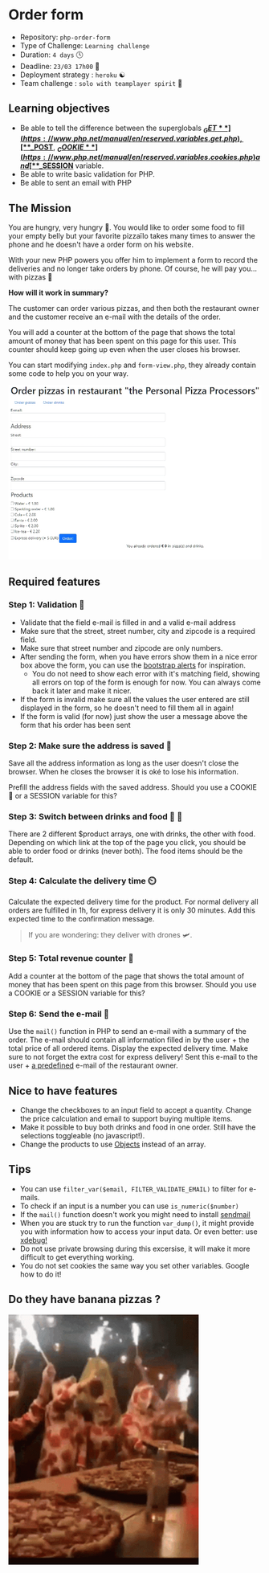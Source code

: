 # Order form

- Repository: `php-order-form`
- Type of Challenge: `Learning challenge`
- Duration: `4 days` 🕓
- Deadline: `23/03 17h00` 🔔
- Deployment strategy : `heroku` ☯️
- Team challenge : `solo with teamplayer spirit` 💞

## Learning objectives
- Be able to tell the difference between the superglobals [**$_GET**](https://www.php.net/manual/en/reserved.variables.get.php), [**$_POST**](https://www.php.net/manual/en/reserved.variables.post.php), [**$_COOKIE**](https://www.php.net/manual/en/reserved.variables.cookies.php) and [**$_SESSION**](https://www.php.net/manual/en/reserved.variables.session.php) variable.
- Be able to write basic validation for PHP.
- Be able to sent an email with PHP

## The Mission

You are hungry, very hungry 🤤. You would like to order some food to fill your empty belly but your favorite pizzaïlo takes many times to answer the phone and he doesn't have a order form on his website. 

With your new PHP powers you offer him to implement a form to record the deliveries and no longer take orders by phone. Of course, he will pay you... with pizzas 🍕

**How will it work in summary?** 

The customer can order various pizzas, and then both the restaurant owner and the customer receive an e-mail with the details of the order.

You will add a counter at the bottom of the page that shows the total amount of money that has been spent on this page for this user.
This counter should keep going up even when the user closes his browser.

You can start modifying `index.php` and `form-view.php`, they already contain some code to help you on your way.

![order-form](./img/fooddrinks.jpg)


## Required features

### Step 1: Validation 🛂
- Validate that the field e-mail is filled in and a valid e-mail address
- Make sure that the street, street number, city and zipcode is a required field.
- Make sure that street number and zipcode are only numbers.
- After sending the form, when you have errors show them in a nice error box above the form, you can use the [bootstrap alerts](https://getbootstrap.com/docs/5.0/components/alerts/) for inspiration.
    - You do not need to show each error with it's matching field, showing all errors on top of the form is enough for now. You can always come back it later and make it nicer.
- If the form is invalid make sure all the values the user entered are still displayed in the form, so he doesn't need to fill them all in again!
- If the form is valid (for now) just show the user a message above the form that his order has been sent

### Step 2: Make sure the address is saved 📩
Save all the address information as long as the user doesn't close the browser. When he closes the browser it is oké to lose his information.

Prefill the address fields with the saved address.
Should you use a COOKIE 🍪 or a SESSION variable for this?

### Step 3: Switch between drinks and food 🥤 🍕
There are 2 different $product arrays, one with drinks, the other with food. Depending on which link at the top of the page you click, you should be able to order food or drinks (never both).
The food items should be the default.

### Step 4: Calculate the delivery time ⏲️
Calculate the expected delivery time for the product. For normal delivery all orders are fulfilled in 1h, for express delivery it is only 30 minutes.
Add this expected time to the confirmation message.
> If you are wondering: they deliver with drones 🛩️.

### Step 5: Total revenue counter 🧮
Add a counter at the bottom of the page that shows the total amount of money that has been spent on this page from this browser. 
Should you use a COOKIE or a SESSION variable for this?

### Step 6: Send the e-mail 📧
Use the `mail()` function in PHP to send an e-mail with a summary of the order.
The e-mail should contain all information filled in by the user + the total price of all ordered items.
Display the expected delivery time.
Make sure to not forget the extra cost for express delivery!
Sent this e-mail to the user + [a predefined](https://www.php.net/define) e-mail of the restaurant owner.

## Nice to have features
- Change the checkboxes to an input field to accept a quantity.
Change the price calculation and email to support buying multiple items.
- Make it possible to buy both drinks and food in one order. Still have the selections toggleable (no javascript!).
- Change the products to use [Objects](https://www.php.net/manual/en/language.types.object.php) instead of an array.

## Tips
- You can use `filter_var($email, FILTER_VALIDATE_EMAIL)` to filter for e-mails.
- To check if an input is a number you can use `is_numeric($number)`
- If the `mail()` function doesn't work you might need to install [sendmail](https://gist.github.com/adamstac/7462202)
- When you are stuck try to run the function `var_dump()`, it might provide you with information how to access your input data. Or even better: use [xdebug!](https://xdebug.org/)
- Do not use private browsing during this excersise, it will make it more difficult to get everything working.
- You do not set cookies the same way you set other variables. Google how to do it!

## Do they have banana pizzas ? 

![pizzparty](./img/pizzaparty.gif)
